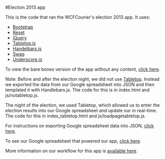 #Election 2013 app

This is the code that ran the WCFCourier's election 2013 app. It uses:
- [Bootstrap](http://getbootstrap.com/2.3.2/)
- [Reset](https://code.google.com/p/reset5/)
- [jQuery](http://jquery.com/)
- [Tabletop.js](https://github.com/jsoma/tabletop)
- [Handelbars.js](http://handlebarsjs.com/)
- [Swag](https://github.com/elving/swag)
- [Underscore.js](http://underscorejs.org/)


To view the bare bones version of the app without any content, [click here](https://github.com/csessig86/tabletop-handlebars-clean-slate).

Note: Before and after the eleciton night, we did not use [Tabletop](https://github.com/jsoma/tabletop). Instead we exported the data from our Google spreadsheet into JSON and then templated it with Handlebars.js. The code for this is in index.html and js/notabletop.js.

The night of the election, we used Tabletop, which allowed us to enter the election results into our Google spreadsheet and update our in real-time. The code for this in index_tabletop.html and js/loadpagetabletop.js.

For instructions on exporting Google spreadsheet data into JSON, [click here](https://github.com/csessig86/tabletop-handlebars-clean-slate/blob/master/static.md).

To see our Google spreadsheet that powered our app, [click here](https://docs.google.com/spreadsheet/ccc?key=0As3JvOeYDO50dHJITmhNWXRUc3FYMFI4emZhWTU0SlE&usp=drive_web#gid=1).

More information on our workflow for this app is [available here](http://csessig.wordpress.com/2013/11/10/how-we-used-a-google-spreadsheet-to-power-our-election-app/).